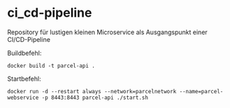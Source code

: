 # ci_cd-pipeline
Repository für lustigen kleinen Microservice als Ausgangspunkt einer CI/CD-Pipeline

Buildbefehl:
```
docker build -t parcel-api .
```

Startbefehl:
```
docker run -d --restart always --network=parcelnetwork --name=parcel-webservice -p 8443:8443 parcel-api ./start.sh
```
